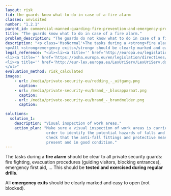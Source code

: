 ```yaml
---
layout: risk
fid: the-guards-know-what-to-do-in-case-of-a-fire-alarm
classes: unvisited
number: "1.2.1"
parent_id: commercial-manned-guarding-fire-prevention-and-emergency-procedures
title: "The guards know what to do in case of a fire alarm."
problem_description: "The guards do not know what to do in case of a fire alarm."
description: "<p class='MsoNormal'>The tasks during a <strong>fire alarm</strong> should be clear to all private security guards: fire fighting, evacuation procedures (guiding visitors, blocking entrances), emergency first aid, ... This should be <strong>tested and exercised during regular drills</strong>.</p>&#13;
<p>All <strong>emergency exits</strong> should be clearly marked and easy to open (not blocked).</p>"
legal_reference: "<ul><li><a title='' href='http://europa.eu/legislation_summaries/employment_and_social_policy/health_hygiene_safety_at_work/c11113_en.htm' rel='nofollow' target='_blank'>89/391/CEE Implementing measures to improve the health and safety of workers (framework directive).</a></li>&#13;
<li><a title='' href='https://osha.europa.eu/en/legislation/directives/workplaces-equipment-signs-personal-protective-equipment/osh-directives/2' rel='nofollow' target='_blank'>89/654/EEC Directive on the minimum safety and health requirements for the workplace</a>.</li>&#13;
<li><a title='' href='http://eur-lex.europa.eu/LexUriServ/LexUriServ.do?uri=CELEX:01992L0058-20070627:EN:NOT' rel='nofollow' target='_blank'>92/58/EEC on the minimum requirements for the provision of safety and/or health signs at work</a>.</li>&#13;
</ul>"
evaluation_method: risk_calculated
images:
    - url: /media/private-security-eu/redding_-_uitgang.png
      caption: 
    - url: /media/private-security-eu/brand_-_blusapparaat.png
      caption: 
    - url: /media/private-security-eu/brand_-_brandmelder.png
      caption: 

solutions:
  solution_1:
    description: "Visual inspection of work areas."
    action_plan: "Make sure a visual inspection of work areas is carried out in
                  order to identify the potential hazards of falls and slips.
                  Check that the anti-fall fittings and protective measures are
                  present and in good condition."
---
```

The tasks during a **fire alarm** should be clear to all private security
guards: fire fighting, evacuation procedures (guiding visitors, blocking
entrances), emergency first aid, ... This should be **tested and exercised
during regular drills**.

All **emergency exits** should be clearly marked and easy to open (not
blocked).


